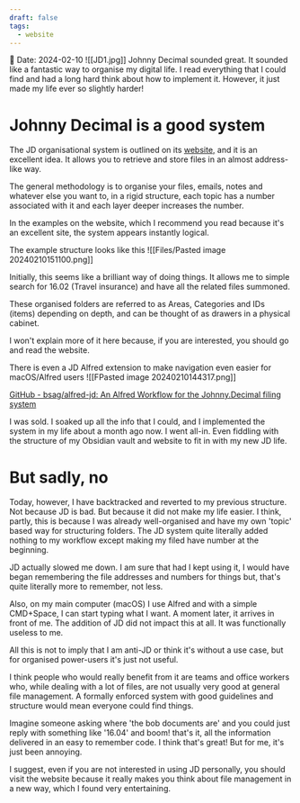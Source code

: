 ```yaml
---
draft: false
tags:
  - website
---
```


📅 Date: 2024-02-10
![[JD1.jpg]]
Johnny Decimal sounded great. It sounded like a fantastic way to organise my digital life. I read everything that I could find and had a long hard think about how to implement it. However, it just made my life ever so slightly harder!

# Johnny Decimal is a good system

The JD organisational system is outlined on its [website,](https://johnnydecimal.com) and it is an excellent idea. It allows you to retrieve and store files in an almost address-like way.

The general methodology is to organise your files, emails, notes and whatever else you want to, in a rigid structure, each topic has a number associated with it and each layer deeper increases the number.

In the examples on the website, which I recommend you read because it's an excellent site, the system appears instantly logical.

The example structure looks like this
![[Files/Pasted image 20240210151100.png]]

Initially, this seems like a brilliant way of doing things. It allows me to simple search for 16.02 (Travel insurance) and have all the related files summoned.

These organised folders are referred to as Areas, Categories and IDs (items) depending on depth, and can be thought of as drawers in a physical cabinet.

I won't explain more of it here because, if you are interested, you should go and read the website.

There is even a JD Alfred extension to make navigation even easier for macOS/Alfred users
![[FPasted image 20240210144317.png]]

[GitHub - bsag/alfred-jd: An Alfred Workflow for the Johnny.Decimal filing system](https://github.com/bsag/alfred-jd)

I was sold. I soaked up all the info that I could, and I implemented the system in my life about a month ago now. I went all-in. Even fiddling with the structure of my Obsidian vault and website to fit in with my new JD life.

# But sadly, no

Today, however, I have backtracked and reverted to my previous structure. Not because JD is bad. But because it did not make my life easier. I think, partly, this is because I was already well-organised and have my own 'topic' based way for structuring folders. The JD system quite literally added nothing to my workflow except making my filed have number at the beginning.

JD actually slowed me down. I am sure that had I kept using it, I would have began remembering the file addresses and numbers for things but, that's quite literally more to remember, not less.

Also, on my main computer (macOS) I use Alfred and with a simple CMD+Space, I can start typing what I want. A moment later, it arrives in front of me. The addition of JD did not impact this at all. It was functionally useless to me.

All this is not to imply that I am anti-JD or think it's without a use case, but for organised power-users it's just not useful.

I think people who would really benefit from it are teams and office workers who, while dealing with a lot of files, are not usually very good at general file management. A formally enforced system with good guidelines and structure would mean everyone could find things.

Imagine someone asking where 'the bob documents are' and you could just reply with something like '16.04' and boom! that's it, all the information delivered in an easy to remember code. I think that's great! But for me, it's just been annoying.

I suggest, even if you are not interested in using JD personally, you should visit the website because it really makes you think about file management in a new way, which I found very entertaining.
